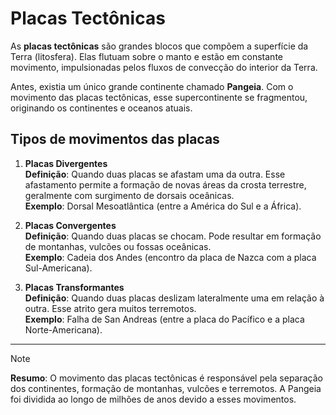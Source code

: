 # Placas Tectônicas

As **placas tectônicas** são grandes blocos que compõem a superfície da Terra (litosfera). Elas flutuam sobre o manto e estão em constante movimento, impulsionadas pelos fluxos de convecção do interior da Terra.

Antes, existia um único grande continente chamado **Pangeia**. Com o movimento das placas tectônicas, esse supercontinente se fragmentou, originando os continentes e oceanos atuais.

## Tipos de movimentos das placas

1. **Placas Divergentes**  
   **Definição**: Quando duas placas se afastam uma da outra. Esse afastamento permite a formação de novas áreas da crosta terrestre, geralmente com surgimento de dorsais oceânicas.  
   **Exemplo**: Dorsal Mesoatlântica (entre a América do Sul e a África).

2. **Placas Convergentes**  
   **Definição**: Quando duas placas se chocam. Pode resultar em formação de montanhas, vulcões ou fossas oceânicas.  
   **Exemplo**: Cadeia dos Andes (encontro da placa de Nazca com a placa Sul-Americana).

3. **Placas Transformantes**  
   **Definição**: Quando duas placas deslizam lateralmente uma em relação à outra. Esse atrito gera muitos terremotos.  
   **Exemplo**: Falha de San Andreas (entre a placa do Pacífico e a placa Norte-Americana).


---

> [!note]  
> **Resumo**: O movimento das placas tectônicas é responsável pela separação dos continentes, formação de montanhas, vulcões e terremotos. A Pangeia foi dividida ao longo de milhões de anos devido a esses movimentos.

